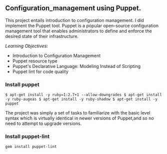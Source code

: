 ## Configuration_management using Puppet.

This project entails introduction to configuration management. I did implement the Puppet tool.
Puppet is a popular open-source configuration management tool that enables administrators to define and enforce the desired state of their infrastructure.


*Learning Objectives:*

 - Introduction to Configuration Management
 - Puppet resource type
 - Puppet's Declarative Language: Modeling Instead of Scripting
 - Puppet lint for code quality

 ### Install puppet

`
$ apt-get install -y ruby=1:2.7+1 --allow-downgrades
$ apt-get install -y ruby-augeas
$ apt-get install -y ruby-shadow
$ apt-get install -y puppet
`

The project was simply a set of tasks to familiarize with the basic level syntax which is virtually identical in newer versions of Puppet,and so no need to attempt to upgrade versions.

 ### Install puppet-lint

 `
 gem install puppet-lint
 `
